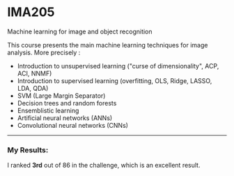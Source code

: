 # IMA205
Machine learning for image and object recognition

This course presents the main machine learning techniques for image analysis. More precisely :

- Introduction to unsupervised learning ("curse of dimensionality", ACP, ACI, NNMF)
- Introduction to supervised learning (overfitting, OLS, Ridge, LASSO, LDA, QDA)
- SVM (Large Margin Separator)
- Decision trees and random forests
- Ensemblistic learning 
- Artificial neural networks (ANNs)
- Convolutional neural networks (CNNs)

  
***
### My Results:

I ranked **3rd** out of 86 in the challenge, which is an excellent result.

